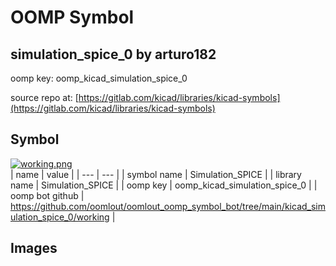 # OOMP Symbol  
## simulation_spice_0  by arturo182  
  
oomp key: oomp_kicad_simulation_spice_0  
  
source repo at: [https://gitlab.com/kicad/libraries/kicad-symbols](https://gitlab.com/kicad/libraries/kicad-symbols)  
## Symbol  
  
[![working.png](working_600.png)](working.png)  
| name | value | 
| --- | --- | 
| symbol name | Simulation_SPICE | 
| library name | Simulation_SPICE | 
| oomp key | oomp_kicad_simulation_spice_0 | 
| oomp bot github | https://github.com/oomlout/oomlout_oomp_symbol_bot/tree/main/kicad_simulation_spice_0/working | 
## Images  
